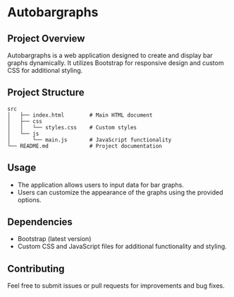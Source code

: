 # Autobargraphs

## Project Overview
Autobargraphs is a web application designed to create and display bar graphs dynamically. It utilizes Bootstrap for responsive design and custom CSS for additional styling.

## Project Structure
```
src
│   ├── index.html        # Main HTML document
│   ├── css
│   │   └── styles.css    # Custom styles
│   └── js
│       └── main.js       # JavaScript functionality
└── README.md             # Project documentation
```

## Usage
- The application allows users to input data for bar graphs.
- Users can customize the appearance of the graphs using the provided options.

## Dependencies
- Bootstrap (latest version)
- Custom CSS and JavaScript files for additional functionality and styling.

## Contributing
Feel free to submit issues or pull requests for improvements and bug fixes.
